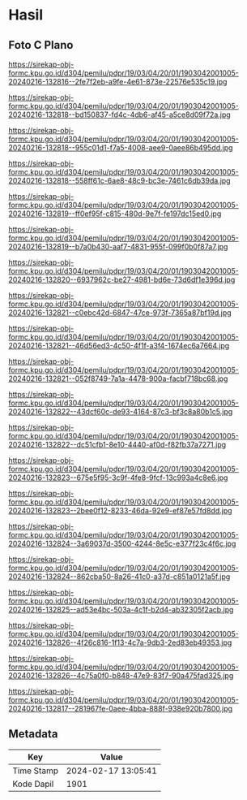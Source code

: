 # Hasil

## Foto C Plano

https://sirekap-obj-formc.kpu.go.id/d304/pemilu/pdpr/19/03/04/20/01/1903042001005-20240216-132816--2fe7f2eb-a9fe-4e61-873e-22576e535c19.jpg

https://sirekap-obj-formc.kpu.go.id/d304/pemilu/pdpr/19/03/04/20/01/1903042001005-20240216-132818--bd150837-fd4c-4db6-af45-a5ce8d09f72a.jpg

https://sirekap-obj-formc.kpu.go.id/d304/pemilu/pdpr/19/03/04/20/01/1903042001005-20240216-132818--955c01d1-f7a5-4008-aee9-0aee86b495dd.jpg

https://sirekap-obj-formc.kpu.go.id/d304/pemilu/pdpr/19/03/04/20/01/1903042001005-20240216-132818--558ff61c-6ae8-48c9-bc3e-7461c6db39da.jpg

https://sirekap-obj-formc.kpu.go.id/d304/pemilu/pdpr/19/03/04/20/01/1903042001005-20240216-132819--ff0ef95f-c815-480d-9e7f-fe197dc15ed0.jpg

https://sirekap-obj-formc.kpu.go.id/d304/pemilu/pdpr/19/03/04/20/01/1903042001005-20240216-132819--b7a0b430-aaf7-4831-955f-099f0b0f87a7.jpg

https://sirekap-obj-formc.kpu.go.id/d304/pemilu/pdpr/19/03/04/20/01/1903042001005-20240216-132820--6937962c-be27-4981-bd6e-73d6df1e396d.jpg

https://sirekap-obj-formc.kpu.go.id/d304/pemilu/pdpr/19/03/04/20/01/1903042001005-20240216-132821--c0ebc42d-6847-47ce-973f-7365a87bf19d.jpg

https://sirekap-obj-formc.kpu.go.id/d304/pemilu/pdpr/19/03/04/20/01/1903042001005-20240216-132821--46d56ed3-4c50-4f1f-a3f4-1674ec6a7664.jpg

https://sirekap-obj-formc.kpu.go.id/d304/pemilu/pdpr/19/03/04/20/01/1903042001005-20240216-132821--052f8749-7a1a-4478-900a-facbf718bc68.jpg

https://sirekap-obj-formc.kpu.go.id/d304/pemilu/pdpr/19/03/04/20/01/1903042001005-20240216-132822--43dcf60c-de93-4164-87c3-bf3c8a80b1c5.jpg

https://sirekap-obj-formc.kpu.go.id/d304/pemilu/pdpr/19/03/04/20/01/1903042001005-20240216-132822--dc51cfb1-8e10-4440-af0d-f82fb37a7271.jpg

https://sirekap-obj-formc.kpu.go.id/d304/pemilu/pdpr/19/03/04/20/01/1903042001005-20240216-132823--675e5f95-3c9f-4fe8-9fcf-13c993a4c8e6.jpg

https://sirekap-obj-formc.kpu.go.id/d304/pemilu/pdpr/19/03/04/20/01/1903042001005-20240216-132823--2bee0f12-8233-46da-92e9-ef87e57fd8dd.jpg

https://sirekap-obj-formc.kpu.go.id/d304/pemilu/pdpr/19/03/04/20/01/1903042001005-20240216-132824--3a69037d-3500-4244-8e5c-e377f23c4f6c.jpg

https://sirekap-obj-formc.kpu.go.id/d304/pemilu/pdpr/19/03/04/20/01/1903042001005-20240216-132824--862cba50-8a26-41c0-a37d-c851a0121a5f.jpg

https://sirekap-obj-formc.kpu.go.id/d304/pemilu/pdpr/19/03/04/20/01/1903042001005-20240216-132825--ad53e4bc-503a-4c1f-b2d4-ab32305f2acb.jpg

https://sirekap-obj-formc.kpu.go.id/d304/pemilu/pdpr/19/03/04/20/01/1903042001005-20240216-132826--4f26c816-1f13-4c7a-9db3-2ed83eb49353.jpg

https://sirekap-obj-formc.kpu.go.id/d304/pemilu/pdpr/19/03/04/20/01/1903042001005-20240216-132826--4c75a0f0-b848-47e9-83f7-90a475fad325.jpg

https://sirekap-obj-formc.kpu.go.id/d304/pemilu/pdpr/19/03/04/20/01/1903042001005-20240216-132817--281967fe-0aee-4bba-888f-938e920b7800.jpg


## Metadata

| Key        | Value               |
| ---------- | ------------------- |
| Time Stamp | 2024-02-17 13:05:41 |
| Kode Dapil | 1901                |



